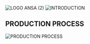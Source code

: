 ![LOGO ANSA (2)](https://user-images.githubusercontent.com/78743005/116784452-8947d500-aa94-11eb-8e23-484ed169c974.jpg)
![INTRODUCTION](https://user-images.githubusercontent.com/78743005/116821493-5841d000-ab7a-11eb-931e-bd7ec0643f2d.jpg)
## PRODUCTION PROCESS
![PRODUCTION PROCESS](https://user-images.githubusercontent.com/78743005/116820071-650ef580-ab73-11eb-87de-2391b262f3d9.jpg)

